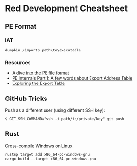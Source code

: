 # Red Development Cheatsheet

## PE Format

### IAT
```
dumpbin /imports path\to\executable
```

### Resources
- [A dive into the PE file format](https://0xrick.github.io/win-internals/pe1/)
- [PE Internals Part 1: A few words about Export Address Table](https://ferreirasc.github.io/PE-Export-Address-Table/)
- [Exploring the Export Table](https://dev.to/wireless90/exploring-the-export-table-windows-pe-internals-4l47)

## GitHub Tricks
Push as a different user (using different SSH key):
```
$ GIT_SSH_COMMAND="ssh -i path/to/private/key" git push
```
## Rust
Cross-compile Windows on Linux
```
rustup target add x86_64-pc-windows-gnu
cargo build --target x86_64-pc-windows-gnu
```
